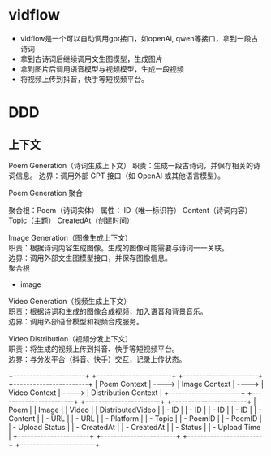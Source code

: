 # vidflow
- vidflow是一个可以自动调用gpt接口，如openAi, qwen等接口，拿到一段古诗词
- 拿到古诗词后继续调用文生图模型，生成图片
- 拿到图片后调用语音模型与视频模型，生成一段视频
- 将视频上传到抖音，快手等短视频平台。

# DDD

## 上下文

Poem Generation（诗词生成上下文）
职责：生成一段古诗词，并保存相关的诗词信息。
边界：调用外部 GPT 接口（如 OpenAI 或其他语言模型）。  

Poem Generation 聚合

聚合根：Poem（诗词实体）
属性：
ID（唯一标识符）
Content（诗词内容）
Topic（主题）
CreatedAt（创建时间）


Image Generation（图像生成上下文）\
职责：根据诗词内容生成图像。生成的图像可能需要与诗词一一关联。\
边界：调用外部文生图模型接口，并保存图像信息。  
聚合根
- image



Video Generation（视频生成上下文）\
职责：根据诗词和生成的图像合成视频，加入语音和背景音乐。\
边界：调用外部语音模型和视频合成服务。

Video Distribution（视频分发上下文）\
职责：将生成的视频上传到抖音、快手等短视频平台。\
边界：与分发平台（抖音、快手）交互，记录上传状态。


+----------------------+        +-----------------------+        +-----------------------+        +-----------------------+
| Poem Context         | ----> | Image Context         | ----> | Video Context         | ----> | Distribution Context  |
+----------------------+        +-----------------------+        +-----------------------+        +-----------------------+
| Poem                |        | Image                |        | Video                |        | DistributedVideo      |
| - ID                |        | - ID                |        | - ID                |        | - ID                 |
| - Content           |        | - URL               |        | - URL               |        | - Platform           |
| - Topic             |        | - PoemID            |        | - PoemID            |        | - Upload Status      |
| - CreatedAt         |        | - CreatedAt         |        | - Status            |        | - Upload Time        |
+----------------------+        +-----------------------+        +-----------------------+        +-----------------------+

